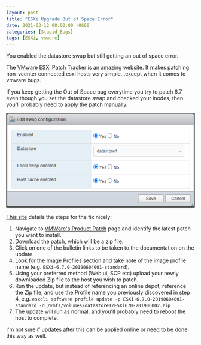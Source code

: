 ```yaml
---
layout: post
title: "ESXi Upgrade Out of Space Error"
date: 2021-03-12 08:00:00 -0600
categories: [Stupid_Bugs]
tags: [ESXi, vmware]
---
```


You enabled the datastore swap but still getting an out of space error.

The [VMware ESXi Patch Tracker](https://esxi-patches.v-front.de/ESXi-6.7.0.html) is an amazing website. It makes patching non-vcenter connected esxi hosts very simple...except when it comes to vmware bugs.

If you keep getting the Out of Space bug everytime you try to patch 6.7 even though you set the datastore swap and checked your inodes, then you'll probably need to apply the patch manually.

![Datastore Swap dialog](/assets/2021/03/datastore-swap.png "I've already done this!")

[This site](https://www.aligrant.com/web/blog/2019-06-25_vsphere_67_errno_28_no_space_left_on_device__part_2) details the steps for the fix nicely:

1. Navigate to [VMWare's Product Patch](https://my.vmware.com/group/vmware/patch) page and identify the latest patch you want to install.
1. Download the patch, which will be a zip file.
1. Click on one of the bulletin links to be taken to the documentation on the update.
1. Look for the Image Profiles section and take note of the image profile name (e.g. `ESXi-6.7.0-20190604001-standard`).
1. Using your preferred method (Web ui, SCP etc) upload your newly downloaded Zip file to the host you wish to patch.
1. Run the update, but instead of referencing an online depot, reference the Zip file, and use the Profile name you previously discovered in step 4, e.g. `esxcli software profile update -p ESXi-6.7.0-20190604001-standard -d /vmfs/volumes/datastore1/ESXi670-201906002.zip`
1. The update will run as normal, and you'll probably need to reboot the host to complete.

I'm not sure if updates after this can be applied online or need to be done this way as well.
